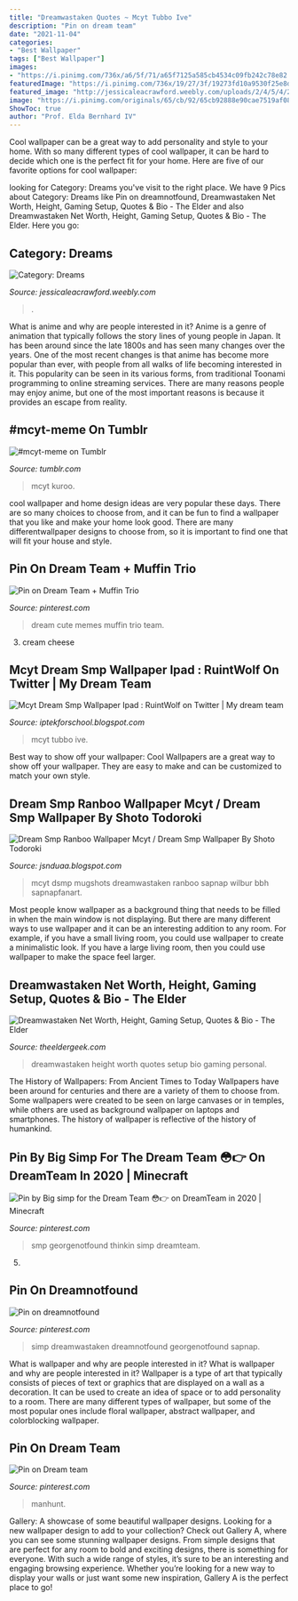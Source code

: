 ```yaml
---
title: "Dreamwastaken Quotes ~ Mcyt Tubbo Ive"
description: "Pin on dream team"
date: "2021-11-04"
categories:
- "Best Wallpaper"
tags: ["Best Wallpaper"]
images:
- "https://i.pinimg.com/736x/a6/5f/71/a65f7125a585cb4534c09fb242c78e82.jpg"
featuredImage: "https://i.pinimg.com/736x/19/27/3f/19273fd10a9530f25e8d9db3203ab345.jpg"
featured_image: "http://jessicaleacrawford.weebly.com/uploads/2/4/5/4/24548225/dream-quote-1-1-7_orig.jpg"
image: "https://i.pinimg.com/originals/65/cb/92/65cb92888e90cae7519af08a8f1d745e.jpg"
ShowToc: true
author: "Prof. Elda Bernhard IV"
---
```



Cool wallpaper can be a great way to add personality and style to your home. With so many different types of cool wallpaper, it can be hard to decide which one is the perfect fit for your home. Here are five of our favorite options for cool wallpaper: 

	

		
looking for Category: Dreams you've visit to the right place. We have 9 Pics about Category: Dreams like Pin on dreamnotfound, Dreamwastaken Net Worth, Height, Gaming Setup, Quotes &amp; Bio - The Elder and also Dreamwastaken Net Worth, Height, Gaming Setup, Quotes &amp; Bio - The Elder. Here you go:
		
    
## Category: Dreams

<img loading=lazy src="http://jessicaleacrawford.weebly.com/uploads/2/4/5/4/24548225/dream-quote-1-1-7_orig.jpg" onerror="this.onerror=null;this.src='https://tse3.mm.bing.net/th?id=OIP.hsoc7KRpYsYUOYSBZpOEbgAAAA&amp;pid=15.1';" alt="Category: Dreams">

_Source: jessicaleacrawford.weebly.com_

>. 

	

What is anime and why are people interested in it?
Anime is a genre of animation that typically follows the story lines of young people in Japan. It has been around since the late 1800s and has seen many changes over the years. One of the most recent changes is that anime has become more popular than ever, with people from all walks of life becoming interested in it. This popularity can be seen in its various forms, from traditional Toonami programming to online streaming services. There are many reasons people may enjoy anime, but one of the most important reasons is because it provides an escape from reality.

    
## #mcyt-meme On Tumblr

<img loading=lazy src="https://64.media.tumblr.com/19de65f5b3d7155f3d68b4f1ca90ca30/7d950595230ab187-67/s640x960/44b7102383f8f02e71a058c72f2ffc01887e4779.jpg" onerror="this.onerror=null;this.src='https://tse1.mm.bing.net/th?id=OIP.iLM4IDRvByiwJlG5YEpXDQHaG7&amp;pid=15.1';" alt="#mcyt-meme on Tumblr">

_Source: tumblr.com_

>mcyt kuroo. 

	

cool wallpaper and home design ideas are very popular these days. There are so many choices to choose from, and it can be fun to find a wallpaper that you like and make your home look good. There are many differentwallpaper designs to choose from, so it is important to find one that will fit your house and style.

    
## Pin On Dream Team + Muffin Trio

<img loading=lazy src="https://i.pinimg.com/736x/19/27/3f/19273fd10a9530f25e8d9db3203ab345.jpg" onerror="this.onerror=null;this.src='https://tse2.mm.bing.net/th?id=OIP.LgjgqkiDZlEVNRRT-jGJiAHaHa&amp;pid=15.1';" alt="Pin on Dream Team + Muffin Trio">

_Source: pinterest.com_

>dream cute memes muffin trio team. 

	

3. cream cheese 

    
## Mcyt Dream Smp Wallpaper Ipad : RuintWolf On Twitter | My Dream Team

<img loading=lazy src="https://i.pinimg.com/originals/cf/36/ee/cf36ee509a9a3935c6b47ae8dc78faee.jpg" onerror="this.onerror=null;this.src='https://tse2.mm.bing.net/th?id=OIP.DqSnJd0eaJm6KZ436ropagHaEo&amp;pid=15.1';" alt="Mcyt Dream Smp Wallpaper Ipad : RuintWolf on Twitter | My dream team">

_Source: iptekforschool.blogspot.com_

>mcyt tubbo ive. 

	

Best way to show off your wallpaper:
Cool Wallpapers are a great way to show off your wallpaper. They are easy to make and can be customized to match your own style.

    
## Dream Smp Ranboo Wallpaper Mcyt / Dream Smp Wallpaper By Shoto Todoroki

<img loading=lazy src="https://64.media.tumblr.com/fa018d64b60ad47fd4af7b695c54dfaf/3aba1b7d0a0f3515-6a/s640x960/56100df3d800e9edbd21d746a33da99d0a439140.jpg" onerror="this.onerror=null;this.src='https://tse3.mm.bing.net/th?id=OIP.qUW7NujHtUN8-jbMylYaNwHaJ3&amp;pid=15.1';" alt="Dream Smp Ranboo Wallpaper Mcyt / Dream Smp Wallpaper By Shoto Todoroki">

_Source: jsnduaa.blogspot.com_

>mcyt dsmp mugshots dreamwastaken ranboo sapnap wilbur bbh sapnapfanart. 

	

Most people know wallpaper as a background thing that needs to be filled in when the main window is not displaying. But there are many different ways to use wallpaper and it can be an interesting addition to any room. For example, if you have a small living room, you could use wallpaper to create a minimalistic look. If you have a large living room, then you could use wallpaper to make the space feel larger.

    
## Dreamwastaken Net Worth, Height, Gaming Setup, Quotes &amp; Bio - The Elder

<img loading=lazy src="https://theeldergeek.com/wp-content/uploads/2021/03/Dreamwastaken-height.jpg" onerror="this.onerror=null;this.src='https://tse2.mm.bing.net/th?id=OIP.WRaCG0C0-aVHfKAuuX8FzAHaEO&amp;pid=15.1';" alt="Dreamwastaken Net Worth, Height, Gaming Setup, Quotes &amp; Bio - The Elder">

_Source: theeldergeek.com_

>dreamwastaken height worth quotes setup bio gaming personal. 

	

The History of Wallpapers: From Ancient Times to Today
Wallpapers have been around for centuries and there are a variety of them to choose from. Some wallpapers were created to be seen on large canvases or in temples, while others are used as background wallpaper on laptops and smartphones. The history of wallpaper is reflective of the history of humankind.

    
## Pin By Big Simp For The Dream Team 😳👉 On DreamTeam In 2020 | Minecraft

<img loading=lazy src="https://i.pinimg.com/736x/a6/5f/71/a65f7125a585cb4534c09fb242c78e82.jpg" onerror="this.onerror=null;this.src='https://tse1.mm.bing.net/th?id=OIP.YggZeguqw3CYCaYGhIlfewHaGi&amp;pid=15.1';" alt="Pin by Big simp for the Dream Team 😳👉 on DreamTeam in 2020 | Minecraft">

_Source: pinterest.com_

>smp georgenotfound thinkin simp dreamteam. 

	

5.

    
## Pin On Dreamnotfound

<img loading=lazy src="https://i.pinimg.com/originals/65/cb/92/65cb92888e90cae7519af08a8f1d745e.jpg" onerror="this.onerror=null;this.src='https://tse1.mm.bing.net/th?id=OIP.tcrTTVEQtEzLp437VWYuxAHaHa&amp;pid=15.1';" alt="Pin on dreamnotfound">

_Source: pinterest.com_

>simp dreamwastaken dreamnotfound georgenotfound sapnap. 

	

What is wallpaper and why are people interested in it?
What is wallpaper and why are people interested in it?
Wallpaper is a type of art that typically consists of pieces of text or graphics that are displayed on a wall as a decoration. It can be used to create an idea of space or to add personality to a room. There are many different types of wallpaper, but some of the most popular ones include floral wallpaper, abstract wallpaper, and colorblocking wallpaper.

    
## Pin On Dream Team

<img loading=lazy src="https://i.pinimg.com/736x/f5/fb/5b/f5fb5b1e88c6aa1568522b20bc55bdc5.jpg" onerror="this.onerror=null;this.src='https://tse2.mm.bing.net/th?id=OIP.cyx2BEfwiEEhisGg0xCMzwHaGp&amp;pid=15.1';" alt="Pin on Dream team">

_Source: pinterest.com_

>manhunt. 

	

Gallery: A showcase of some beautiful wallpaper designs.
Looking for a new wallpaper design to add to your collection? Check out Gallery A, where you can see some stunning wallpaper designs. From simple designs that are perfect for any room to bold and exciting designs, there is something for everyone. With such a wide range of styles, it’s sure to be an interesting and engaging browsing experience. Whether you’re looking for a new way to display your walls or just want some new inspiration, Gallery A is the perfect place to go!





	
	
